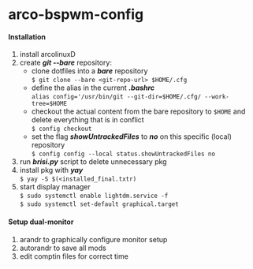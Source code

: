 # arco-bspwm-config


#### Installation

1. install arcolinuxD
2. create ***git --bare*** repository:
    - clone dotfiles into a ***bare*** repository  
    `$ git clone --bare <git-repo-url> $HOME/.cfg`
    - define the alias in the current ***.bashrc***  
    `alias config='/usr/bin/git --git-dir=$HOME/.cfg/ --work-tree=$HOME`
    - checkout the actual content from the bare repository to `$HOME` and delete everything that is in conflict  
    `$ config checkout`
    - set the flag ***showUntrackedFiles*** to ***no*** on this specific (local) repository  
    `$ config config --local status.showUntrackedFiles no`
3. run ***brisi.py*** script to delete unnecessary pkg
4. install pkg with ***yay***  
`$ yay -S $(<installed_final.txtr)`
5. start display manager  
`$ sudo systemctl enable lightdm.service -f`  
`$ sudo systemctl set-default graphical.target`




#### Setup dual-monitor

1. arandr to graphically configure monitor setup
2. autorandr to save all mods
3. edit comptin files for correct time

